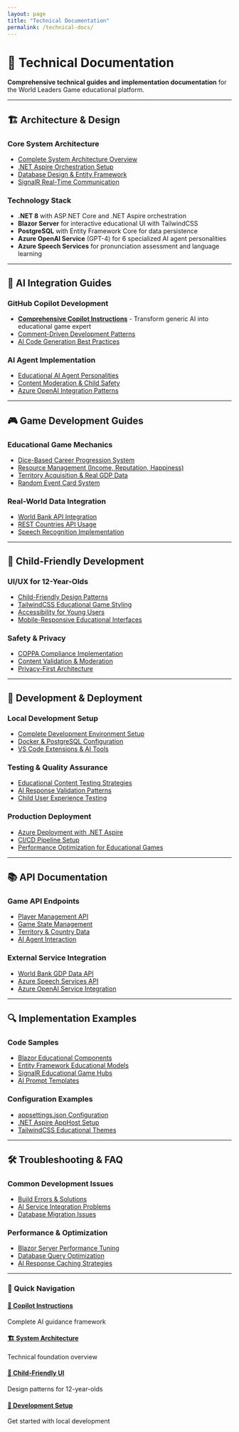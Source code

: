```yaml
---
layout: page
title: "Technical Documentation"
permalink: /technical-docs/
---
```


# 🔧 Technical Documentation

**Comprehensive technical guides and implementation documentation** for the World Leaders Game educational platform.

---

## 🏗️ **Architecture & Design**

### Core System Architecture
- [Complete System Architecture Overview](/technical/system-architecture/)
- [.NET Aspire Orchestration Setup](/technical/aspire-setup/)
- [Database Design & Entity Framework](/technical/database-design/)
- [SignalR Real-Time Communication](/technical/signalr-implementation/)

### Technology Stack
- **.NET 8** with ASP.NET Core and .NET Aspire orchestration
- **Blazor Server** for interactive educational UI with TailwindCSS  
- **PostgreSQL** with Entity Framework Core for data persistence
- **Azure OpenAI Service** (GPT-4) for 6 specialized AI agent personalities
- **Azure Speech Services** for pronunciation assessment and language learning

---

## 🤖 **AI Integration Guides**

### GitHub Copilot Development
- [**Comprehensive Copilot Instructions**](/technical/copilot-instructions/) - Transform generic AI into educational game expert
- [Comment-Driven Development Patterns](/technical/comment-driven-development/)
- [AI Code Generation Best Practices](/technical/ai-code-patterns/)

### AI Agent Implementation
- [Educational AI Agent Personalities](/technical/ai-agent-personalities/)
- [Content Moderation & Child Safety](/technical/child-safety-implementation/)
- [Azure OpenAI Integration Patterns](/technical/azure-openai-integration/)

---

## 🎮 **Game Development Guides**

### Educational Game Mechanics
- [Dice-Based Career Progression System](/technical/dice-career-system/)
- [Resource Management (Income, Reputation, Happiness)](/technical/resource-management/)
- [Territory Acquisition & Real GDP Data](/technical/territory-system/)
- [Random Event Card System](/technical/event-system/)

### Real-World Data Integration
- [World Bank API Integration](/technical/world-bank-api/)
- [REST Countries API Usage](/technical/countries-api/)
- [Speech Recognition Implementation](/technical/speech-recognition/)

---

## 👶 **Child-Friendly Development**

### UI/UX for 12-Year-Olds
- [Child-Friendly Design Patterns](/technical/child-ui-patterns/)
- [TailwindCSS Educational Game Styling](/technical/tailwind-educational/)
- [Accessibility for Young Users](/technical/child-accessibility/)
- [Mobile-Responsive Educational Interfaces](/technical/mobile-educational/)

### Safety & Privacy
- [COPPA Compliance Implementation](/technical/coppa-compliance/)
- [Content Validation & Moderation](/technical/content-moderation/)
- [Privacy-First Architecture](/technical/privacy-architecture/)

---

## 🚀 **Development & Deployment**

### Local Development Setup
- [Complete Development Environment Setup](/technical/development-setup/)
- [Docker & PostgreSQL Configuration](/technical/docker-setup/)
- [VS Code Extensions & AI Tools](/technical/vscode-setup/)

### Testing & Quality Assurance
- [Educational Content Testing Strategies](/technical/educational-testing/)
- [AI Response Validation Patterns](/technical/ai-testing/)
- [Child User Experience Testing](/technical/child-ux-testing/)

### Production Deployment
- [Azure Deployment with .NET Aspire](/technical/azure-deployment/)
- [CI/CD Pipeline Setup](/technical/cicd-pipeline/)
- [Performance Optimization for Educational Games](/technical/performance-optimization/)

---

## 📚 **API Documentation**

### Game API Endpoints
- [Player Management API](/technical/api-player/)
- [Game State Management](/technical/api-gamestate/)
- [Territory & Country Data](/technical/api-territories/)
- [AI Agent Interaction](/technical/api-ai-agents/)

### External Service Integration
- [World Bank GDP Data API](/technical/external-worldbank/)
- [Azure Speech Services API](/technical/external-speech/)
- [Azure OpenAI Service Integration](/technical/external-openai/)

---

## 🔍 **Implementation Examples**

### Code Samples
- [Blazor Educational Components](/technical/blazor-examples/)
- [Entity Framework Educational Models](/technical/ef-examples/)
- [SignalR Educational Game Hubs](/technical/signalr-examples/)
- [AI Prompt Templates](/technical/prompt-templates/)

### Configuration Examples
- [appsettings.json Configuration](/technical/configuration-examples/)
- [.NET Aspire AppHost Setup](/technical/aspire-examples/)
- [TailwindCSS Educational Themes](/technical/tailwind-examples/)

---

## 🛠️ **Troubleshooting & FAQ**

### Common Development Issues
- [Build Errors & Solutions](/technical/troubleshooting-build/)
- [AI Service Integration Problems](/technical/troubleshooting-ai/)
- [Database Migration Issues](/technical/troubleshooting-database/)

### Performance & Optimization
- [Blazor Server Performance Tuning](/technical/blazor-performance/)
- [Database Query Optimization](/technical/database-performance/)
- [AI Response Caching Strategies](/technical/ai-caching/)

---

<div class="documentation-navigation">
  <h3>🎯 Quick Navigation</h3>
  <div class="nav-grid">
    <div class="nav-item">
      <h4><a href="/technical/copilot-instructions/">🤖 Copilot Instructions</a></h4>
      <p>Complete AI guidance framework</p>
    </div>
    <div class="nav-item">
      <h4><a href="/technical/system-architecture/">🏗️ System Architecture</a></h4>
      <p>Technical foundation overview</p>
    </div>
    <div class="nav-item">
      <h4><a href="/technical/child-ui-patterns/">👶 Child-Friendly UI</a></h4>
      <p>Design patterns for 12-year-olds</p>
    </div>
    <div class="nav-item">
      <h4><a href="/technical/development-setup/">🚀 Development Setup</a></h4>
      <p>Get started with local development</p>
    </div>
  </div>
</div>

